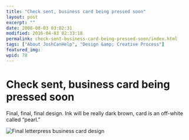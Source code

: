```yaml
---
title: "Check sent, business card being pressed soon"
layout: post
excerpt: ""
date: 2008-08-03 03:02:31
modified: 2016-04-03 02:33:18
permalink: check-sent-business-card-being-pressed-soon/index.html
tags: ["About JoshCanHelp", "Design &amp; Creative Process"]
featured_img: 
wpid: 78
---
```


# Check sent, business card being pressed soon

Final, final, final design. Ink will be really dark brown, card is an off-white called “pearl.”

![](/_images/2008/08/lp_card_07_final.jpg "Final letterpress business card design")